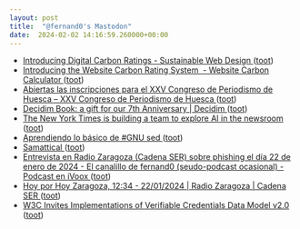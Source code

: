 ```yaml
---
layout: post
title:  "@fernand0's Mastodon"
date:  2024-02-02 14:16:59.260000+00:00
---
```

*  [Introducing Digital Carbon Ratings - Sustainable Web Design ](https://sustainablewebdesign.org/digital-carbon-ratings) ([toot](https://mastodon.social/@fernand0/111862311764567260))
*  [Introducing the Website Carbon Rating System  - Website Carbon Calculator ](https://www.websitecarbon.com/introducing-the-website-carbon-rating-system) ([toot](https://mastodon.social/@fernand0/111862211067698867))
*  [Abiertas las inscripciones para el XXV Congreso de Periodismo de Huesca – XXV Congreso de Periodismo de Huesca ](https://congresoperiodismo.com/abiertas-las-inscripciones-para-el-xxv-congreso-de-periodismo-de-huesca) ([toot](https://mastodon.social/@fernand0/111862064533532668))
*  [Decidim Book: a gift for our  7th Anniversary \| Decidim ](https://decidim.org/blog/2024-01-30-decidim-book-a-gift-for-our-7th-anniversary) ([toot](https://mastodon.social/@fernand0/111861967652791069))
*  [The New York Times is building a team to explore AI in the newsroom ](https://www.theverge.com/2024/1/30/24055718/new-york-times-generative-ai-machine-learnin) ([toot](https://mastodon.social/@fernand0/111861959478933894))
*  [Aprendiendo lo básico de #GNU sed ](https://victorhckinthefreeworld.com/2024/01/30/aprendiendo-lo-basico-de-gnu-sed) ([toot](https://mastodon.social/@fernand0/111861740509606154))
*  [Samattical ](https://ma.tt/2024/02/samattical) ([toot](https://mastodon.social/@fernand0/111861589211289771))
*  [Entrevista en Radio Zaragoza (Cadena SER) sobre phishing el día 22 de enero de 2024 - El canalillo de fernand0 (seudo-podcast ocasional) - Podcast en iVoox ](https://www.ivoox.com/entrevista-radio-zaragoza-cadena-ser-sobre-phishing-audios-mp3_rf_123623157_1.htm) ([toot](https://mastodon.social/@fernand0/111861479930615049))
*  [Hoy por Hoy Zaragoza, 12:34 - 22/01/2024 \| Radio Zaragoza \| Cadena SER ](https://cadenaser.com/audio/ser_zaragoza_hoyporhoyzaragoza_20240122_123410_140000) ([toot](https://mastodon.social/@fernand0/111861322041378672))
*  [W3C Invites Implementations of Verifiable Credentials Data Model v2.0 ](https://www.w3.org/news/2024/w3c-invites-implementations-of-verifiable-credentials-data-model-v2-0) ([toot](https://mastodon.social/@fernand0/111861134677831325))
